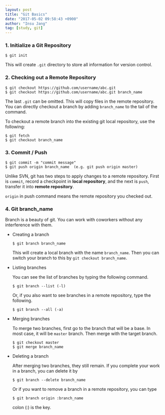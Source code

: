 ```yaml
---
layout: post
title: "Git Basics"
date: "2017-05-02 09:58:43 +0900"
author: "Insu Jang"
tag: [study, git]
---
```


### 1. Initialize a Git Repository

```
$ git init
```

This will create `.git` directory to store all information for version control.

### 2. Checking out a Remote Repository

```
$ git checkout https://github.com/username/abc.git
$ git checkout https://github.com/username/abc.git branch_name
```

The last `.git` can be omitted. This will copy files in the remote repository. You can directly checkout a branch by adding `branch_name` to the tail of the command.

To checkout a remote branch into the existing git local repository, use the following:

```
$ git fetch
$ git checkout branch_name
```

### 3. Commit / Push

```
$ git commit -m "commit message"
$ git push origin branch_name  (e.g. git push origin master)
```

Unlike SVN, git has two steps to apply changes to a remote repository. First is `commit`, record a checkpoint in **local repository**, and the next is `push`, transfer it into **remote repository**.

`origin` in push command means the remote repository you checked out.

### 4. Git branch_name

Branch is a beauty of git. You can work with coworkers without any interference with them.

- Creating a branch

    ```
    $ git branch branch_name
    ```

    This will create a local branch with the name `branch_name`. Then you can switch your branch to this by `git checkout branch_name`.

- Listing branches

    You can see the list of branches by typing the following command.

    ```
    $ git branch --list (-l)
    ```

    Or, if you also want to see branches in a remote repository, type the following.

    ```
    $ git branch --all (-a)
    ```

- Merging branches

    To merge two branches, first go to the branch that will be a base. In most case, it will be `master` branch. Then merge with the target branch.

    ```
    $ git checkout master
    $ git merge branch_name
    ```

- Deleting a branch

    After merging two branches, they still remain. If you complete your work in a branch, you can delete it by

    ```
    $ git branch --delete branch_name
    ```

    Or if you want to remove a branch in a remote repository, you can type

    ```
    $ git branch origin :branch_name
    ```

    colon (:) is the key.
